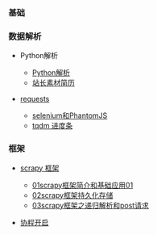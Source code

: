 
### 基础
### 数据解析

* Python解析
    * [Python解析](02parsin/Python%20爬虫%20三种数据解析方式.md)
    * [站长素材简历](02parsin/test.md)


* [requests](requests/requsts.md)
    * [selenium和PhantomJS](requests/selenium和PhantomJS.md)
    * [tqdm 进度条](requests/使用tqdm制作下载进度条.md)

### 框架
* [scrapy 框架]()
    * [01scrapy框架简介和基础应用01](scrapy/01scrapy框架简介和基础应用01.md)
    * [02scrapy框架持久化存储](scrapy/02scrapy框架持久化存储.md)
    * [03scrapy框架之递归解析和post请求](scrapy/03scrapy框架之递归解析和post请求.md)


* [协程开启](coroutine/python-协程-异步-爬虫对比.md)
